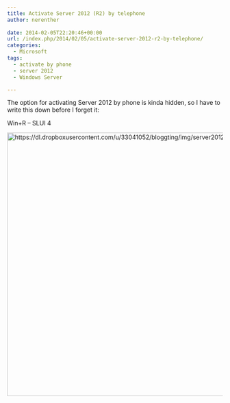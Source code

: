 ```yaml
---
title: Activate Server 2012 (R2) by telephone
author: nerenther
 
date: 2014-02-05T22:20:46+00:00
url: /index.php/2014/02/05/activate-server-2012-r2-by-telephone/
categories:
  - Microsoft
tags:
  - activate by phone
  - server 2012
  - Windows Server

---
```

The option for activating Server 2012 by phone is kinda hidden, so I have to write this down before I forget it:

Win+R &#8211; SLUI 4

[<img decoding="async" loading="lazy" class="aligncenter" alt="https://dl.dropboxusercontent.com/u/33041052/bloggting/img/server2012_activa_by_phone.PNG" src="https://dl.dropboxusercontent.com/u/33041052/bloggting/img/server2012_activa_by_phone.PNG" width="858" height="615" />][1]

 [1]: https://dl.dropboxusercontent.com/u/33041052/bloggting/img/server2012_activa_by_phone.PNG